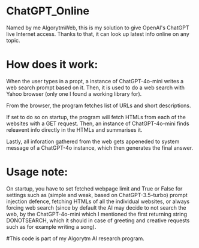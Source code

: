 # ChatGPT_Online
Named by me AlgorytmWeb, this is my solution to give OpenAI's ChatGPT live Internet access. Thanks to that, it can look up latest info online on any topic.

# How does it work:

When the user types in a propt, a instance of ChatGPT-4o-mini writes a web search prompt based on it. Then, it is used to do a web search with Yahoo browser (only one I found a working library for).

From the browser, the program fetches list of URLs and short descriptions.

If set to do so on startup, the program will fetch HTMLs from each of the websites with a GET request. Then, an instance of ChatGPT-4o-mini finds releavent info directly in the HTMLs and summarises it.

Lastly, all inforation gathered from the web gets appeneded to system message of a ChatGPT-4o instance, which then generates the final answer.

# Usage note:

On startup, you have to set fetched webpage limit and True or False for settings such as (simple and weak, based on ChatGPT-3.5-turbo) prompt injection defence, fetching HTMLs of all the individual websites, or always forcing web search (since by default the AI may decide to not search the web, by the ChatGPT-4o-mini which I mentioned the first returning string DONOTSEARCH, which it should in case of greeting and creative requests such as for example writing a song).

#This code is part of my Algorytm AI research program.

